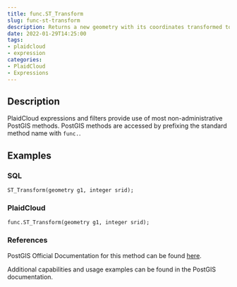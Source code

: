 ```yaml
---
title: func.ST_Transform
slug: func-st-transform
description: Returns a new geometry with its coordinates transformed to a different spatial reference system
date: 2022-01-29T14:25:00
tags:
- plaidcloud
- expression
categories:
- PlaidCloud
- Expressions
---
```



## Description


PlaidCloud expressions and filters provide use of most non-administrative PostGIS methods. PostGIS methods are accessed by prefixing the standard method name with `func.`.



## Examples


### SQL



```
ST_Transform(geometry g1, integer srid);
```


### PlaidCloud



```
func.ST_Transform(geometry g1, integer srid);
```


### References


PostGIS Official Documentation for this method can be found [here](https://postgis.net/docs/manual-3.1/ST_Transform.html).



Additional capabilities and usage examples can be found in the PostGIS documentation.

